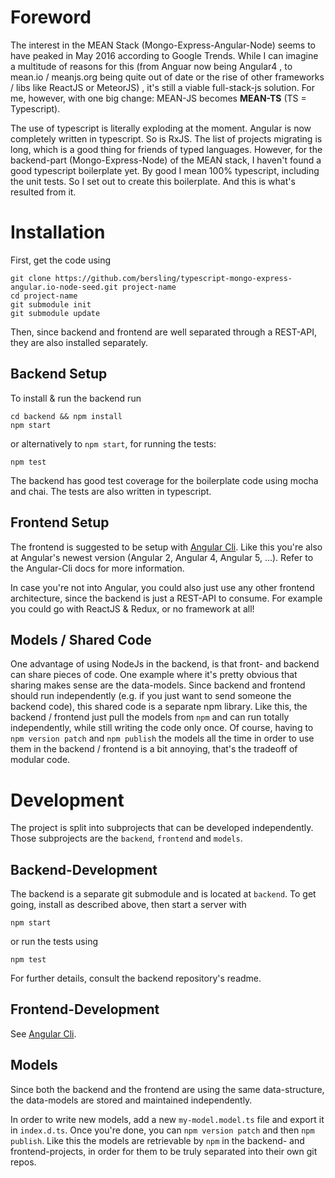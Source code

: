 # Foreword
The interest in the MEAN Stack (Mongo-Express-Angular-Node) seems to have peaked in May 2016
according to Google Trends.
While I can imagine a multitude of reasons for this
(from Anguar
now being Angular4 , to mean.io / meanjs.org being
quite out of date or the rise of other frameworks / libs like ReactJS or MeteorJS)
, it's still a viable full-stack-js solution.
For me, however, with one big change:
MEAN-JS becomes **MEAN-TS** (TS = Typescript).

The use of typescript is literally exploding at the moment. Angular is now
completely written in typescript. So is RxJS. The list of projects
migrating is long, which is a good thing for friends of typed languages.
However, for the backend-part (Mongo-Express-Node) of the MEAN stack, I haven't
found a good typescript boilerplate yet. By good I mean 100% typescript,
including the unit tests. So I set out to create this boilerplate.
And this is what's resulted from it.



# Installation

First, get the code using

```
git clone https://github.com/bersling/typescript-mongo-express-angular.io-node-seed.git project-name
cd project-name
git submodule init
git submodule update
```

Then, since backend and frontend are well separated through a REST-API,
they are also installed separately.

## Backend Setup
To install & run the backend run
```
cd backend && npm install
npm start
```
or alternatively to `npm start`, for running the tests:
```
npm test
```

The backend has good test coverage for the boilerplate code using mocha and chai.
The tests are also written in typescript.

## Frontend Setup
The frontend is suggested to be setup with [Angular Cli](https://github.com/angular/angular-cli).
Like this you're also at Angular's newest version (Angular 2, Angular 4, Angular 5, ...).
Refer to the Angular-Cli docs for more information.

In case you're not into Angular, you could also just use any other
frontend architecture, since the backend is just a REST-API to consume.
For example you could go with ReactJS & Redux, or no framework at all!

## Models / Shared Code
One advantage of using NodeJs in the backend, is that front- and backend
can share pieces of code. One example where it's pretty obvious that
sharing makes sense are the data-models. Since backend and frontend should
run independently (e.g. if you just want to send someone the backend code),
this shared code is a separate npm library. Like this, the backend / frontend
just pull the models from `npm` and can run totally independently, while still
writing the code only once. Of course, having to `npm version patch` and
`npm publish` the models all the time in order to use them in the backend / frontend
is a bit annoying, that's the tradeoff of modular code.


# Development

The project is split into subprojects that can be developed independently.
Those subprojects are the `backend`, `frontend` and
`models`.

## Backend-Development
The backend is a separate git submodule and is located at `backend`.
To get going, install as described above, then start a server with
```
npm start
```
or run the tests using
```
npm test
```


For further details, consult the backend repository's readme.

## Frontend-Development
See [Angular Cli](https://github.com/angular/angular-cli).


## Models
Since both the backend and the frontend are using the same data-structure,
the data-models are stored and maintained independently.

In order to write new models, add a new `my-model.model.ts` file and
export it in `index.d.ts`. Once you're done, you can `npm version patch`
and then `npm publish`. Like this the models are retrievable by `npm`
in the backend- and frontend-projects, in order for them to be truly separated into their own git repos.
